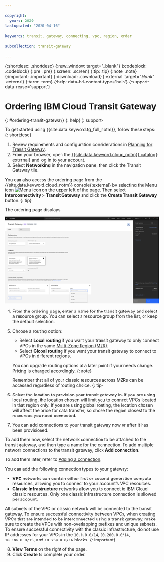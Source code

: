 ```yaml
---

copyright:
  years: 2020
lastupdated: "2020-04-16"

keywords: transit, gateway, connecting, vpc, region, order

subcollection: transit-gateway

---
```


{:shortdesc: .shortdesc}
{:new_window: target="_blank"}
{:codeblock: .codeblock}
{:pre: .pre}
{:screen: .screen}
{:tip: .tip}
{:note: .note}
{:important: .important}
{:download: .download}
{:external: target="_blank_" .external}
{:term: .term}
{:help: data-hd-content-type='help'}
{:support: data-reuse='support'}

# Ordering IBM Cloud Transit Gateway
{: #ordering-transit-gateway}
{: help}
{: support}

To get started using {{site.data.keyword.tg_full_notm}}, follow these steps:
{: shortdesc}

1. Review requirements and configuration considerations in [Planning for Transit Gateway](/docs/transit-gateway?topic=transit-gateway-helpful-tips).
2. From your browser, open the [{{site.data.keyword.cloud_notm}} catalog](https://cloud.ibm.com/catalog){: external} and log in to your account.
3. Select **Networking** in the navigation pane, then click the Transit Gateway tile.

  You can also access the ordering page from the [{{site.data.keyword.cloud_notm}} console](https://cloud.ibm.com){:external} by selecting the Menu icon ![Menu icon](../../icons/icon_hamburger.svg) on the upper left of the page. Then select **Interconnectivity** > **Transit Gateway** and click the **Create Transit Gateway** button.
  {: tip}

  The ordering page displays.

  ![Transit gateway ordering page](images/tg-ordering.png "Transit gateway ordering page")

4. From the ordering page, enter a name for the transit gateway and select a resource group. You can select a resource group from the list, or keep the default selection.

5. Choose a routing option:

   * Select **Local routing** if you want your transit gateway to only connect VPCs in the same [Multi-Zone Region (MZR)](/docs/overview?topic=overview-locations#mzr-table).
   * Select **Global routing** if you want your transit gateway to connect to VPCs in different regions.

   You can upgrade routing options at a later point if your needs change. Pricing is changed accordingly.
   {: note}

   Remember that all of your classic resources across MZRs can be accessed regardless of routing choice.
   {: tip}

6. Select the location to provision your transit gateway in. If you are using local routing, the location chosen will limit you to connect VPCs located in that region only. If you are using global routing, the location chosen will affect the price for data transfer, so chose the region closest to the resources you need connected.

7. You can add connections to your transit gateway now or after it has been provisioned.

  To add them now, select the network connection to be attached to the transit gateway, and then type a name for the connection. To add multiple network connections to the transit gateway, click **Add connection**.

  To add them later, refer to [Adding a connection](/docs/transit-gateway?topic=transit-gateway-edit-gateway#adding-connections).

  You can add the following connection types to your gateway:

   * **VPC** networks can contain either first or second generation compute resources, allowing you to connect to your account’s VPC resources.
   * **Classic Infrastructure** networks allow you to connect to IBM Cloud classic resources. Only one classic infrastructure connection is allowed per account.

  All subnets of the VPC or classic network will be connected to the transit gateway. To ensure successful connectivity between VPCs, when creating VPCs that are intended to be interconnected using a transit gateway, make sure to create the VPCs with non-overlapping prefixes and unique subnets. To ensure successful connectivity with the classic infrastructure, do not use IP addresses for your VPCs in the `10.0.0.0/14`, `10.200.0.0/14`, `10.198.0.0/15`, and `10.254.0.0/16` blocks.
  {: important}

8. **View Terms** on the right of the page.
9. Click **Create** to complete your order.
